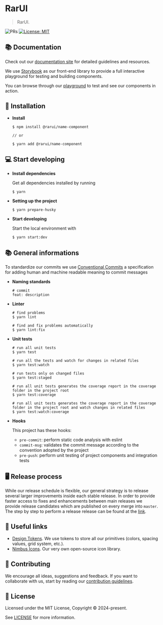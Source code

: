 # RarUI

> RarUI.

![PRs](https://img.shields.io/badge/PRs-Welcome-0CA76B)
[![License: MIT](https://img.shields.io/badge/License-MIT-yellow.svg)](https://opensource.org/licenses/MIT)

## 📚 Documentation

Check out our [documentation site]() for detailed guidelines and resources.

We use [Storybook](https://storybook.js.org) as our front-end library to provide a full interactive playground for testing and building components.

You can browse through our [playground]() to test and see our components in action.

## 🚀 Installation

- **Install**

  ```shell
  $ npm install @rarui/name-component

  // or

  $ yarn add @rarui/name-component
  ```

## 💻 Start developing

- **Install dependencies**

  Get all dependencies installed by running

  ```shell
  $ yarn
  ```

- **Setting up the project**

  ```shell
  $ yarn prepare-husky
  ```

- **Start developing**

  Start the local environment with

  ```shell
  $ yarn start:dev
  ```

## 📚 General informations

To standardize our commits we use [Conventional Commits](https://www.conventionalcommits.org/) a specification for adding human and machine readable meaning to commit messages

- **Naming standards**

  ```shell
  # commit
  feat: description
  ```

- **Linter**

  ```shell
  # find problems
  $ yarn lint

  # find and fix problems automatically
  $ yarn lint:fix
  ```

- **Unit tests**

  ```shell
  # run all unit tests
  $ yarn test

  # run all the tests and watch for changes in related files
  $ yarn test:watch

  # run tests only on changed files
  $ yarn test:staged

  # run all unit tests generates the coverage report in the coverage folder in the project root
  $ yarn test:coverage

  # run all unit tests generates the coverage report in the coverage folder in the project root and watch changes in related files
  $ yarn test:watch:coverage
  ```

- **Hooks**

  This project has these hooks:

  - `pre-commit`: perform static code analysis with eslint
  - `commit-msg`: validates the commit message according to the convention adopted by the project
  - `pre-push`: perform unit testing of project components and integration tests

## 🖥️ Release process

While our release schedule is flexible, our general strategy is to release several larger improvements inside each stable release. In order to provide faster access to fixes and enhancements between main releases we provide release candidates which are published on every merge into `master`.
The step by step to perform a release release can be found at the [link](https://github.com/TiendaNube/nimbus-design-system/blob/master/RELEASE_PROCESS.md).

## 🔗 Useful links

- [Design Tokens](https://github.com/TiendaNube/nimbus-design-system/tree/master/packages/tokens). We use tokens to store all our primitives (colors, spacing values, grid system, etc.).
- [Nimbus Icons](https://github.com/TiendaNube/nimbus-icons). Our very own open-source icon library.

## 🤝 Contributing

We encourage all ideas, suggestions and feedback. If you want to collaborate with us, start by reading our [contribution guidelines](./CONTRIBUTING.md).

## 📄 License

Licensed under the MIT License, Copyright © 2024-present.

See [LICENSE](./LICENSE) for more information.
